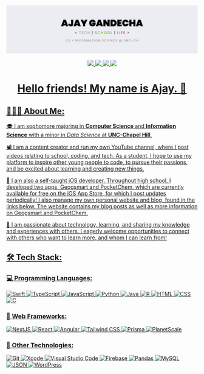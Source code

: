 <p align="center">
	<img src="pics/banner-art-new.jpeg">
</p>

<p align="center">
	<a href="https://www.ajaygandecha.com/">
		<img src="https://img.shields.io/badge/Personal_Website-05122A?style=for-the-badge&logo=wordpress&logoColor=white" />
	</a>
	<a href="https://www.youtube.com/c/ajaygandecha/">
		<img src="https://img.shields.io/badge/YouTube-FF0000?style=for-the-badge&logo=youtube&logoColor=white" />
	</a>
  <a href="https://www.linkedin.com/in/ajaygandecha/">
		<img src="https://img.shields.io/badge/LinkedIn-0077B5?style=for-the-badge&logo=linkedin&logoColor=white" />
	</a>
	<a href="https://www.instagram.com/ajaygandecha/">
		<img src="https://img.shields.io/badge/Instagram-E4405F?style=for-the-badge&logo=instagram&logoColor=white" />
</p>

<h1 align="center">Hello friends! My name is Ajay.  👋</h1>

## 👨🏾‍💻 About Me:

🎓 I am sophomore majoring in **Computer Science** and **Information Science** with a minor in *Data Science* at **UNC-Chapel Hill**.

📽 I am a content creator and run my own YouTube channel, where I post videos relating to school, coding, and tech. As a student, I hope to use my platform to inspire other young people to code, to pursue their passions, and be excited about learning and creating new things.

📱 I am also a self-taught iOS developer. Throughout high school, I developed two apps, Geogsmart and PocketChem, which are currently available for free on the iOS App Store, for which I post updates periodically! I also manage my own personal website and blog, found in the links below. The website contains my blog posts as well as more information on Geogsmart and PocketChem.

🌱 I am passionate about technology, learning, and sharing my knowledge and experiences with others. I eagerly welcome opportunities to connect with others who want to learn more, and whom I can learn from!

## 🛠 Tech Stack:

### 💻 Programming Languages:

![Swift](https://img.shields.io/badge/-Swift-05122A?style=flat&logo=swift)
![TypeScript](https://img.shields.io/badge/-TypeScript-05122A?style=flat&logo=typescript)
![JavaScript](https://img.shields.io/badge/-JavaScript-05122A?style=flat&logo=javascript)
![Python](https://img.shields.io/badge/-Python-05122A?style=flat&logo=python)
![Java](https://img.shields.io/badge/-Java-05122A?style=flat&logo=java)
![R](https://img.shields.io/badge/-R-05122A?style=flat&logo=r&logoColor=276DC3)
![HTML](https://img.shields.io/badge/-HTML-05122A?style=flat&logo=html5)
![CSS](https://img.shields.io/badge/-CSS-05122A?style=flat&logo=css3&logoColor=1572B6)
![C](https://img.shields.io/badge/-C-05122A?style=flat&logo=c)
 
### 🧩 Web Frameworks:

![NextJS](https://img.shields.io/badge/-Next.js-05122A?style=flat&logo=next.js)
![React](https://img.shields.io/badge/-React-05122A?style=flat&logo=react)
![Angular](https://img.shields.io/badge/-Angular-05122A?style=flat&logo=angular)
![Tailwind CSS](https://img.shields.io/badge/-Tailwind_CSS-05122A?style=flat&logo=tailwindcss)
![Prisma](https://img.shields.io/badge/-Prisma-05122A?style=flat&logo=prisma)
![PlanetScale](https://img.shields.io/badge/-PlanetScale-05122A?style=flat&logo=planetscale)

### 🚀 Other Technologies:

![Git](https://img.shields.io/badge/-Git-05122A?style=flat&logo=git)
![Xcode](https://img.shields.io/badge/-Xcode-05122A?style=flat&logo=xcode)
![Visual Studio Code](https://img.shields.io/badge/-VS_Code-05122A?style=flat&logo=visualstudiocode&logoColor=3776AB)
![Firebase](https://img.shields.io/badge/-Firebase-05122A?style=flat&logo=firebase)
![Pandas](https://img.shields.io/badge/-Pandas-05122A?style=flat&logo=pandas)
![MySQL](https://img.shields.io/badge/-MySQL-05122A?style=flat&logo=mysql)
![JSON](https://img.shields.io/badge/-JSON-05122A?style=flat&logo=json)
![WordPress](https://img.shields.io/badge/-WordPress-05122A?style=flat&logo=wordpress)

<br />
